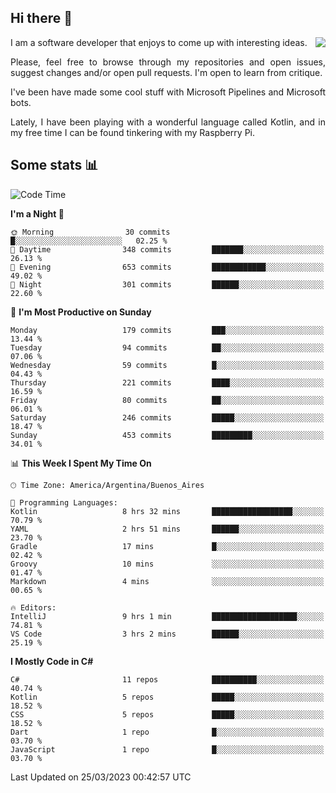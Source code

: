 ## Hi there :slightly_smiling_face:

<img src="https://github-readme-stats.vercel.app/api?username=victorgrycuk&show_icons=true&count_private=true&title_color=F7941E&icon_color=F7941E" align="right">

<p align="justify">
I am a software developer that enjoys to come up with interesting ideas.
<p/>

<p align= "justify">
Please, feel free to browse through my repositories and open issues, suggest changes and/or open pull requests. I'm open to learn from critique.
<p/>


<p align= "justify">
I've been have made some cool stuff with Microsoft Pipelines and Microsoft bots.
<p/>

<p align= "justify">
Lately, I have been playing with a wonderful language called Kotlin, and in my free time I can be found tinkering with my Raspberry Pi.
<p/>

## Some stats :bar_chart:
<!--START_SECTION:waka-->
![Code Time](http://img.shields.io/badge/Code%20Time-1%2C497%20hrs%2030%20mins-blue)

**I'm a Night 🦉** 

```text
🌞 Morning                30 commits          █░░░░░░░░░░░░░░░░░░░░░░░░   02.25 % 
🌆 Daytime                348 commits         ███████░░░░░░░░░░░░░░░░░░   26.13 % 
🌃 Evening                653 commits         ████████████░░░░░░░░░░░░░   49.02 % 
🌙 Night                  301 commits         ██████░░░░░░░░░░░░░░░░░░░   22.60 % 
```
📅 **I'm Most Productive on Sunday** 

```text
Monday                   179 commits         ███░░░░░░░░░░░░░░░░░░░░░░   13.44 % 
Tuesday                  94 commits          ██░░░░░░░░░░░░░░░░░░░░░░░   07.06 % 
Wednesday                59 commits          █░░░░░░░░░░░░░░░░░░░░░░░░   04.43 % 
Thursday                 221 commits         ████░░░░░░░░░░░░░░░░░░░░░   16.59 % 
Friday                   80 commits          ██░░░░░░░░░░░░░░░░░░░░░░░   06.01 % 
Saturday                 246 commits         █████░░░░░░░░░░░░░░░░░░░░   18.47 % 
Sunday                   453 commits         █████████░░░░░░░░░░░░░░░░   34.01 % 
```


📊 **This Week I Spent My Time On** 

```text
🕑︎ Time Zone: America/Argentina/Buenos_Aires

💬 Programming Languages: 
Kotlin                   8 hrs 32 mins       ██████████████████░░░░░░░   70.79 % 
YAML                     2 hrs 51 mins       ██████░░░░░░░░░░░░░░░░░░░   23.70 % 
Gradle                   17 mins             █░░░░░░░░░░░░░░░░░░░░░░░░   02.42 % 
Groovy                   10 mins             ░░░░░░░░░░░░░░░░░░░░░░░░░   01.47 % 
Markdown                 4 mins              ░░░░░░░░░░░░░░░░░░░░░░░░░   00.65 % 

🔥 Editors: 
IntelliJ                 9 hrs 1 min         ███████████████████░░░░░░   74.81 % 
VS Code                  3 hrs 2 mins        ██████░░░░░░░░░░░░░░░░░░░   25.19 % 
```

**I Mostly Code in C#** 

```text
C#                       11 repos            ██████████░░░░░░░░░░░░░░░   40.74 % 
Kotlin                   5 repos             █████░░░░░░░░░░░░░░░░░░░░   18.52 % 
CSS                      5 repos             █████░░░░░░░░░░░░░░░░░░░░   18.52 % 
Dart                     1 repo              █░░░░░░░░░░░░░░░░░░░░░░░░   03.70 % 
JavaScript               1 repo              █░░░░░░░░░░░░░░░░░░░░░░░░   03.70 % 
```




 Last Updated on 25/03/2023 00:42:57 UTC
<!--END_SECTION:waka-->
